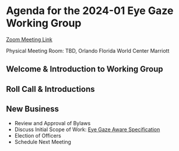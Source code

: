 # Agenda for the 2024-01 Eye Gaze Working Group

[Zoom Meeting Link](https://us06web.zoom.us/j/83876116905?pwd=b3tRS5Y7kQCPmlWlZFJIqpPD7HWM5d.1)

Physical Meeting Room: TBD, Orlando Florida World Center Marriott

## Welcome & Introduction to Working Group

## Roll Call & Introductions

## New Business

* Review and Approval of Bylaws
* Discuss Initial Scope of Work: [Eye Gaze Aware Specification](https://github.com/ATIA-Org/eye-gaze-aware)
* Election of Officers
* Schedule Next Meeting
